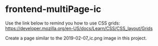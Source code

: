 # frontend-multiPage-ic

Use the link below to remind you how to use CSS grids: https://developer.mozilla.org/en-US/docs/Learn/CSS/CSS_layout/Grids

Create a page similar to the 2019-02-07_ic.png image in this project.
